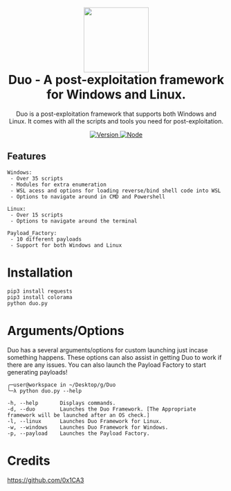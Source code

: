 <h1 align="center">
	<img src="https://icons.veryicon.com/png/o/emoticon/number/duo-1.png" width="150px"><br>
    Duo - A post-exploitation framework for Windows and Linux.
</h1>
<p align="center">
	Duo is a post-exploitation framework that supports both Windows and Linux. It comes with all the scripts and tools you need for post-exploitation.
</p>

<p align="center">
	<a href="https://deno.land" target="_blank">
    	<img src="https://img.shields.io/badge/Version-1.0.0-7DCDE3?style=for-the-badge" alt="Version">
     </a>
	<a href="https://deno.land" target="_blank">
    	<img src="https://img.shields.io/badge/Deno-1.0.0+-7DCDE3?style=for-the-badge" alt="Node">
     </a>
</p>

## Features
```
Windows:
 - Over 35 scripts
 - Modules for extra enumeration
 - WSL acess and options for loading reverse/bind shell code into WSL
 - Options to navigate around in CMD and Powershell

Linux:
 - Over 15 scripts
 - Options to navigate around the terminal

Payload_Factory:
 - 10 different payloads
 - Support for both Windows and Linux
```
# Installation
```
pip3 install requests
pip3 install colorama
python duo.py
```

# Arguments/Options
Duo has a several arguments/options for custom launching just incase something happens. These options can also assist in getting Duo to work if there are any issues. You can also launch the Payload Factory to start generating payloads!
```
╭─user@workspace in ~/Desktop/g/Duo 
╰─λ python duo.py --help

-h, --help       Displays commands.
-d, --duo        Launches the Duo Framework. [The Appropriate framework will be launched after an OS check.]
-l, --linux      Launches Duo Framework for Linux.
-w, --windows    Launches Duo Framework for Windows.
-p, --payload    Launches the Payload Factory.
```

# Credits
https://github.com/0x1CA3

